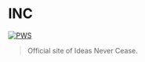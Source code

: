 # INC

[![PWS](https://img.shields.io/badge/PWS-IdeasNeverCease/INC--Website-07d0eb.svg?style=flat-square)](https://paulwebb.software/IdeasNeverCease/INC_Website)

> Official site of Ideas Never Cease.
